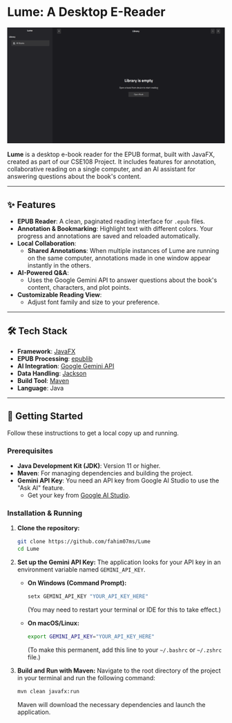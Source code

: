 # Lume: A Desktop E-Reader
[![Lume Demo Video](./image/thumbnail.png)](https://www.loom.com/embed/dc69d97d58424c22ba5b61d69f0c9059?sid=964896d7-1ff0-4b26-ba28-deab97e5bcdb)

**Lume** is a desktop e-book reader for the EPUB format, built with JavaFX, created as part of our CSE108 Project. It includes features for annotation, collaborative reading on a single computer, and an AI assistant for answering questions about the book's content.

---

## ✨ Features

-   **EPUB Reader**: A clean, paginated reading interface for `.epub` files.
-   **Annotation & Bookmarking**: Highlight text with different colors. Your progress and annotations are saved and reloaded automatically.
-   **Local Collaboration**:
    -   **Shared Annotations**: When multiple instances of Lume are running on the same computer, annotations made in one window appear instantly in the others.
-   **AI-Powered Q&A**:
    -   Uses the Google Gemini API to answer questions about the book's content, characters, and plot points.
-   **Customizable Reading View**:
    -   Adjust font family and size to your preference.

---

## 🛠️ Tech Stack

-   **Framework**: [JavaFX](https://openjfx.io/)
-   **EPUB Processing**: [epublib](https://github.com/psiegman/epublib)
-   **AI Integration**: [Google Gemini API](https://ai.google.dev/docs/gemini_api_overview)
-   **Data Handling**: [Jackson](https://github.com/FasterXML/jackson)
-   **Build Tool**: [Maven](https://maven.apache.org/)
-   **Language**: Java

---

## 🚀 Getting Started

Follow these instructions to get a local copy up and running.

### Prerequisites

-   **Java Development Kit (JDK)**: Version 11 or higher.
-   **Maven**: For managing dependencies and building the project.
-   **Gemini API Key**: You need an API key from Google AI Studio to use the "Ask AI" feature.
    -   Get your key from [Google AI Studio](https://aistudio.google.com/app/apikey).

### Installation & Running

1.  **Clone the repository:**
    ```sh
    git clone https://github.com/fahim07ms/Lume
    cd Lume
    ```

2.  **Set up the Gemini API Key:**
    The application looks for your API key in an environment variable named `GEMINI_API_KEY`.

    -   **On Windows (Command Prompt):**
        ```sh
        setx GEMINI_API_KEY "YOUR_API_KEY_HERE"
        ```
        (You may need to restart your terminal or IDE for this to take effect.)

    -   **On macOS/Linux:**
        ```sh
        export GEMINI_API_KEY="YOUR_API_KEY_HERE"
        ```
        (To make this permanent, add this line to your `~/.bashrc` or `~/.zshrc` file.)

3.  **Build and Run with Maven:**
    Navigate to the root directory of the project in your terminal and run the following command:
    ```sh
    mvn clean javafx:run
    ```
    Maven will download the necessary dependencies and launch the application.
